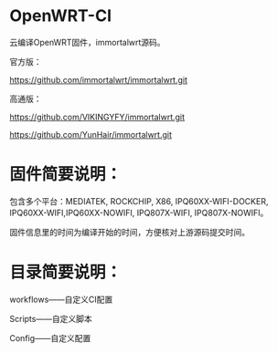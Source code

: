 # OpenWRT-CI

云编译OpenWRT固件，immortalwrt源码。

官方版： 

https://github.com/immortalwrt/immortalwrt.git

高通版： 

https://github.com/VIKINGYFY/immortalwrt.git

https://github.com/YunHair/immortalwrt.git


# 固件简要说明：

包含多个平台：MEDIATEK, ROCKCHIP, X86, IPQ60XX-WIFI-DOCKER, IPQ60XX-WIFI,IPQ60XX-NOWIFI, IPQ807X-WIFI, IPQ807X-NOWIFI。

固件信息里的时间为编译开始的时间，方便核对上游源码提交时间。


# 目录简要说明：

workflows——自定义CI配置

Scripts——自定义脚本

Config——自定义配置

